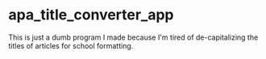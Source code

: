 # apa_title_converter_app
This is just a dumb program I made because I'm tired of de-capitalizing the titles of articles for school formatting.
